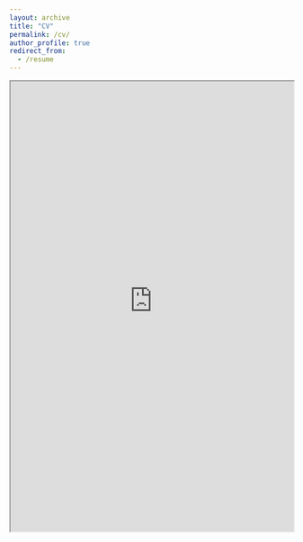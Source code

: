 ```yaml
---
layout: archive
title: "CV"
permalink: /cv/
author_profile: true
redirect_from:
  - /resume
---
```


<iframe src="http://arjunsinghrathore.github.io/files/Arjun_Mcv.pdf" width="100%" height="800px">
</iframe>
